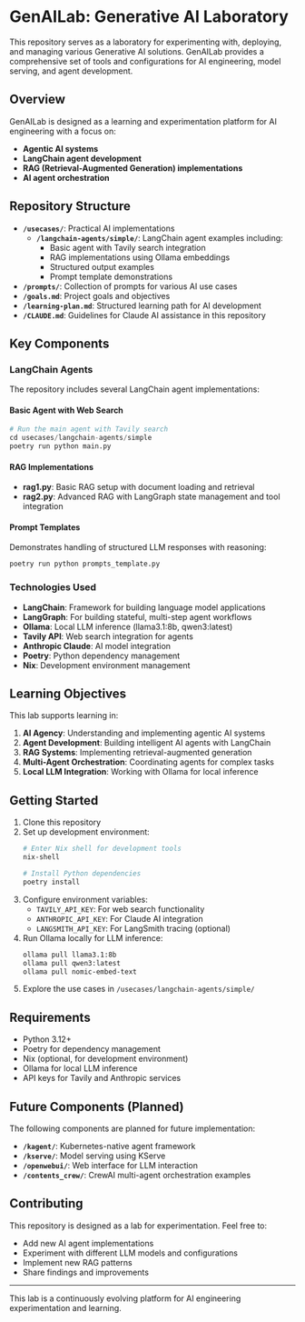 # GenAILab: Generative AI Laboratory

This repository serves as a laboratory for experimenting with, deploying, and managing various Generative AI solutions. GenAILab provides a comprehensive set of tools and configurations for AI engineering, model serving, and agent development.

## Overview

GenAILab is designed as a learning and experimentation platform for AI engineering with a focus on:

- **Agentic AI systems**
- **LangChain agent development**
- **RAG (Retrieval-Augmented Generation) implementations**
- **AI agent orchestration**

## Repository Structure

- **`/usecases/`**: Practical AI implementations
  - **`/langchain-agents/simple/`**: LangChain agent examples including:
    - Basic agent with Tavily search integration
    - RAG implementations using Ollama embeddings
    - Structured output examples
    - Prompt template demonstrations
- **`/prompts/`**: Collection of prompts for various AI use cases
- **`/goals.md`**: Project goals and objectives
- **`/learning-plan.md`**: Structured learning path for AI development
- **`/CLAUDE.md`**: Guidelines for Claude AI assistance in this repository

## Key Components

### LangChain Agents

The repository includes several LangChain agent implementations:

#### Basic Agent with Web Search
```python
# Run the main agent with Tavily search
cd usecases/langchain-agents/simple
poetry run python main.py
```

#### RAG Implementations
- **rag1.py**: Basic RAG setup with document loading and retrieval
- **rag2.py**: Advanced RAG with LangGraph state management and tool integration

#### Prompt Templates
Demonstrates handling of structured LLM responses with reasoning:
```python
poetry run python prompts_template.py
```

### Technologies Used

- **LangChain**: Framework for building language model applications
- **LangGraph**: For building stateful, multi-step agent workflows
- **Ollama**: Local LLM inference (llama3.1:8b, qwen3:latest)
- **Tavily API**: Web search integration for agents
- **Anthropic Claude**: AI model integration
- **Poetry**: Python dependency management
- **Nix**: Development environment management

## Learning Objectives

This lab supports learning in:

1. **AI Agency**: Understanding and implementing agentic AI systems
2. **Agent Development**: Building intelligent AI agents with LangChain
3. **RAG Systems**: Implementing retrieval-augmented generation
4. **Multi-Agent Orchestration**: Coordinating agents for complex tasks
5. **Local LLM Integration**: Working with Ollama for local inference

## Getting Started

1. Clone this repository
2. Set up development environment:
   ```bash
   # Enter Nix shell for development tools
   nix-shell
   
   # Install Python dependencies
   poetry install
   ```
3. Configure environment variables:
   - `TAVILY_API_KEY`: For web search functionality
   - `ANTHROPIC_API_KEY`: For Claude AI integration
   - `LANGSMITH_API_KEY`: For LangSmith tracing (optional)
4. Run Ollama locally for LLM inference:
   ```bash
   ollama pull llama3.1:8b
   ollama pull qwen3:latest
   ollama pull nomic-embed-text
   ```
5. Explore the use cases in `/usecases/langchain-agents/simple/`

## Requirements

- Python 3.12+
- Poetry for dependency management
- Nix (optional, for development environment)
- Ollama for local LLM inference
- API keys for Tavily and Anthropic services

## Future Components (Planned)

The following components are planned for future implementation:

- **`/kagent/`**: Kubernetes-native agent framework
- **`/kserve/`**: Model serving using KServe
- **`/openwebui/`**: Web interface for LLM interaction
- **`/contents_crew/`**: CrewAI multi-agent orchestration examples

## Contributing

This repository is designed as a lab for experimentation. Feel free to:

- Add new AI agent implementations
- Experiment with different LLM models and configurations
- Implement new RAG patterns
- Share findings and improvements

---

This lab is a continuously evolving platform for AI engineering experimentation and learning.